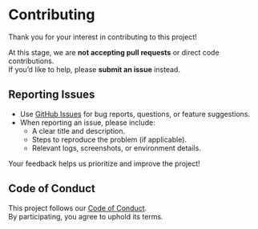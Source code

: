 # Contributing

Thank you for your interest in contributing to this project!

At this stage, we are **not accepting pull requests** or direct code contributions.  
If you’d like to help, please **submit an issue** instead.

## Reporting Issues
- Use [GitHub Issues](../../issues) for bug reports, questions, or feature suggestions.
- When reporting an issue, please include:
  - A clear title and description.
  - Steps to reproduce the problem (if applicable).
  - Relevant logs, screenshots, or environment details.

Your feedback helps us prioritize and improve the project!

## Code of Conduct
This project follows our [Code of Conduct](./CODE_OF_CONDUCT.md).  
By participating, you agree to uphold its terms.

